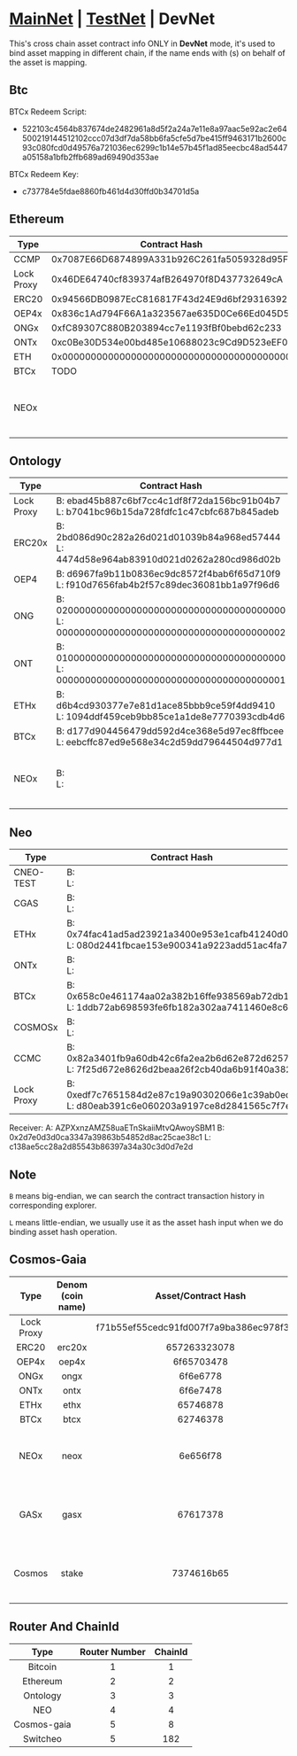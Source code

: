 # [MainNet](README_MainNet.md) | [TestNet](README.md) | DevNet

This's cross chain asset contract info ONLY in <strong>DevNet</strong> mode, it's used to bind asset mapping in different chain, if the name ends with (s) on behalf of the asset is mapping.

## Btc

BTCx Redeem Script: 
- 522103c4564b837674de2482961a8d5f2a24a7e11e8a97aac5e92ac2e64500219144512102ccc07d3df7da58bb6fa5cfe5d7be415ff9463171b2600c93c080fcd0d49576a721036ec6299c1b14e57b45f1ad85eecbc48ad5447a05158a1bfb2ffb689ad69490d353ae

BTCx Redeem Key: 
- c737784e5fdae8860fb461d4d30ffd0b34701d5a

## Ethereum

Type | Contract Hash | Desc
---|---|---
CCMP | 0x7087E66D6874899A331b926C261fa5059328d95F |
Lock Proxy | 0x46DE64740cf839374afB264970f8D437732649cA |
ERC20 | 0x94566DB0987EcC816817F43d24E9d6bf29316392 |
OEP4x | 0x836c1Ad794F66A1a323567ae635D0Ce66Ed045D5 |
ONGx | 0xfC89307C880B203894cc7e1193fBf0bebd62c233 |
ONTx | 0xc0Be30D534e00bd485e10688023c9Cd9D523eEF0 |
ETH | 0x0000000000000000000000000000000000000000 |
BTCx | TODO | 
NEOx |  | not including in the testing framework

## Ontology

Type | Contract Hash | Desc
---|---|---
Lock Proxy | B: ebad45b887c6bf7cc4c1df8f72da156bc91b04b7 </br> L: b7041bc96b15da728fdfc1c47cbfc687b845adeb |
ERC20x | B: 2bd086d90c282a26d021d01039b84a968ed57444 </br> L: 4474d58e964ab83910d021d0262a280cd986d02b |
OEP4 | B: d6967fa9b11b0836ec9dc8572f4bab6f65d710f9 </br> L: f910d7656fab4b2f57c89dec36081bb1a97f96d6 |
ONG | B: 0200000000000000000000000000000000000000 </br> L: 0000000000000000000000000000000000000002 |
ONT | B: 0100000000000000000000000000000000000000 </br> L: 0000000000000000000000000000000000000001 |
ETHx | B: d6b4cd930377e7e81d1ace85bbb9ce59f4dd9410 </br> L: 1094ddf459ceb9bb85ce1a1de8e7770393cdb4d6 |
BTCx | B: d177d904456479dd592d4ce368e5d97ec8ffbcee </br> L: eebcffc87ed9e568e34c2d59dd79644504d977d1 |
NEOx | B:  </br> L: | not including in the testing framework
## Neo

Type | Contract Hash | Desc
---|---|---
CNEO-TEST | B:  </br> L:  |
CGAS | B:  </br> L:  |
ETHx | B:  0x74fac41ad5ad23921a3400e953e1cafb41240d08 L: 080d2441fbcae153e900341a9223add51ac4fa74 |
ONTx | B:  </br> L:  |
BTCx | B: 0x658c0e461174aa02a382b16ffe938569ab72db1d </br> L: 1ddb72ab698593fe6fb182a302aa7411460e8c65 |
COSMOSx | B:  </br> L:  |
CCMC | B: 0x82a3401fb9a60db42c6fa2ea2b6d62e872d6257f  </br> L: 7f25d672e8626d2beaa26f2cb40da6b91f40a382 |
Lock Proxy | B: 0xedf7c7651584d2e87c19a90302066e1c39ab0ed8 </br> L: d80eab391c6e060203a9197ce8d2841565c7f7ed |

Receiver: A: AZPXxnzAMZ58uaETnSkaiiMtvQAwoySBM1 B: 0x2d7e0d3d0ca3347a39863b54852d8ac25cae38c1 L: c138ae5cc28a2d85543b86397a34a30c3d0d7e2d

## Note 
`B` means big-endian, we can search the contract transaction history in corresponding explorer.

`L` means little-endian, we usually use it as the asset hash input when we do binding asset hash operation.

## Cosmos-Gaia

Type | Denom (coin name) | Asset/Contract Hash | Desc
:-:|:-:|:-:|:-:
Lock Proxy | | f71b55ef55cedc91fd007f7a9ba386ec978f3aa8 |
ERC20 | erc20x | 657263323078 |
OEP4x | oep4x | 6f65703478 |
ONGx | ongx | 6f6e6778 |
ONTx | ontx | 6f6e7478 |
ETHx | ethx | 65746878 |
BTCx | btcx | 62746378 |
NEOx | neox | 6e656f78 | not including in the testing framework
GASx | gasx | 67617378 | not including in the testing framework
Cosmos| stake | 7374616b65 | not including in the testing framework


## Router And ChainId
Type | Router Number | ChainId
:-:|:-:|:-:
Bitcoin | 1 | 1
Ethereum | 2 | 2
Ontology | 3 | 3
NEO | 4 | 4
Cosmos-gaia | 5 | 8
Switcheo | 5 | 182
